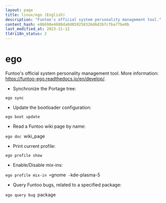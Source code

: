 ```yaml
---
layout: page
title: linux/ego (English)
description: "Funtoo's official system personality management tool."
content_hash: e86698e4688da0d859258326d6d3b7cfba77be0b
last_modified_at: 2023-11-12
tldri18n_status: 2
---
```

# ego

Funtoo's official system personality management tool.
More information: <https://funtoo-ego.readthedocs.io/en/develop/>.

- Synchronize the Portage tree:

`ego sync`

- Update the bootloader configuration:

`ego boot update`

- Read a Funtoo wiki page by name:

`ego doc `<span class="tldr-var badge badge-pill bg-dark-lm bg-white-dm text-white-lm text-dark-dm font-weight-bold">wiki_page</span>

- Print current profile:

`ego profile show`

- Enable/Disable mix-ins:

`ego profile mix-in +`<span class="tldr-var badge badge-pill bg-dark-lm bg-white-dm text-white-lm text-dark-dm font-weight-bold">gnome</span>` -`<span class="tldr-var badge badge-pill bg-dark-lm bg-white-dm text-white-lm text-dark-dm font-weight-bold">kde-plasma-5</span>

- Query Funtoo bugs, related to a specified package:

`ego query bug `<span class="tldr-var badge badge-pill bg-dark-lm bg-white-dm text-white-lm text-dark-dm font-weight-bold">package</span>
